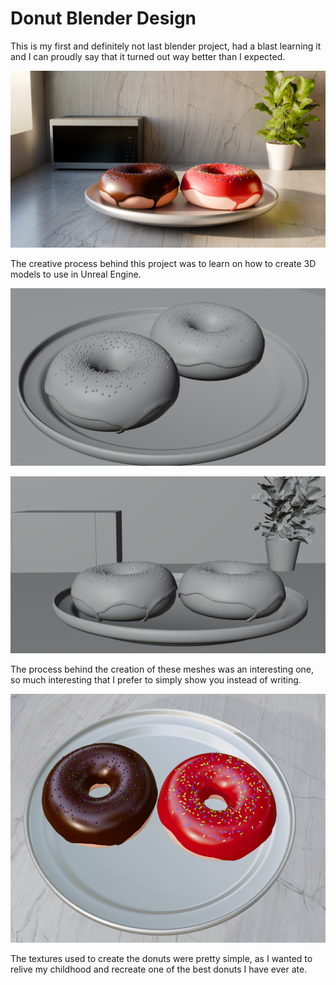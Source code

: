 # Donut Blender Design

This is my first and definitely not last blender project, had a blast learning it and I can proudly say that it turned out way better than I expected.

![Cover](Renders/Donut1.png)

The creative process behind this project was to learn on how to create 3D models to use in Unreal Engine.

![Cover](Renders/Donut3.png)

![Cover](renders/Donut4.png)

The process behind the creation of these meshes was an interesting one, so much interesting that I prefer to simply show you instead of writing.

![Cover](renders/Donut5.PNG)

The textures used to create the donuts were pretty simple, as I wanted to relive my childhood and recreate one of the best donuts I have ever ate.

